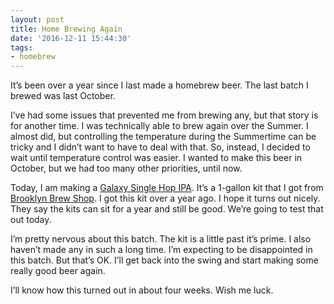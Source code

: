 ```yaml
---
layout: post
title: Home Brewing Again
date: '2016-12-11 15:44:30'
tags:
- homebrew
---
```


It’s been over a year since I last made a homebrew beer. The last batch I brewed was last October.

I’ve had some issues that prevented me from brewing any, but that story is for another time. I was technically able to brew again over the Summer. I almost did, but controlling the temperature during the Summertime can be tricky and I didn’t want to have to deal with that. So, instead, I decided to wait until temperature control was easier. I wanted to make this beer in October, but we had too many other priorities, until now.

Today, I am making a [Galaxy Single Hop IPA](https://brooklynbrewshop.com/collections/beer-making-kits/products/galaxy-single-hop-ipa-beer-making-kit). It’s a 1-gallon kit that I got from [Brooklyn Brew Shop](https://brooklynbrewshop.com/). I got this kit over a year ago. I hope it turns out nicely. They say the kits can sit for a year and still be good. We’re going to test that out today.

I’m pretty nervous about this batch. The kit is a little past it’s prime. I also haven’t made any in such a long time. I’m expecting to be disappointed in this batch. But that’s OK. I’ll get back into the swing and start making some really good beer again.

I’ll know how this turned out in about four weeks. Wish me luck.

